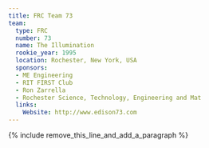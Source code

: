 ```yaml
---
title: FRC Team 73
team:
  type: FRC
  number: 73
  name: The Illumination
  rookie_year: 1995
  location: Rochester, New York, USA
  sponsors:
  - ME Engineering
  - RIT FIRST Club
  - Ron Zarrella
  - Rochester Science, Technology, Engineering and Mat
  links:
    Website: http://www.edison73.com
---
```


{% include remove_this_line_and_add_a_paragraph %}